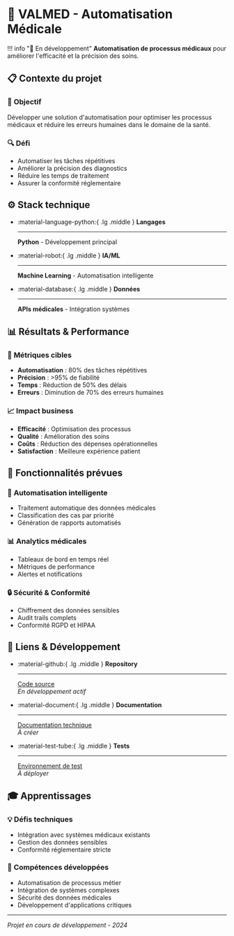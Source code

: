 # 🏥 VALMED - Automatisation Médicale

!!! info "🚧 En développement"
    **Automatisation de processus médicaux** pour améliorer l'efficacité et la précision des soins.

## 📋 Contexte du projet

### 🎯 **Objectif**
Développer une solution d'automatisation pour optimiser les processus médicaux et réduire les erreurs humaines dans le domaine de la santé.

### 🔍 **Défi**
- Automatiser les tâches répétitives
- Améliorer la précision des diagnostics
- Réduire les temps de traitement
- Assurer la conformité réglementaire

## ⚙️ Stack technique

<div class="grid cards" markdown>

-   :material-language-python:{ .lg .middle } **Langages**

    ---

    **Python** - Développement principal

-   :material-robot:{ .lg .middle } **IA/ML**

    ---

    **Machine Learning** - Automatisation intelligente

-   :material-database:{ .lg .middle } **Données**

    ---

    **APIs médicales** - Intégration systèmes

</div>

## 📊 Résultats & Performance

### 🎯 **Métriques cibles**
- **Automatisation** : 80% des tâches répétitives
- **Précision** : >95% de fiabilité
- **Temps** : Réduction de 50% des délais
- **Erreurs** : Diminution de 70% des erreurs humaines

### 📈 **Impact business**
- **Efficacité** : Optimisation des processus
- **Qualité** : Amélioration des soins
- **Coûts** : Réduction des dépenses opérationnelles
- **Satisfaction** : Meilleure expérience patient

## 🚀 Fonctionnalités prévues

### 🤖 **Automatisation intelligente**
- Traitement automatique des données médicales
- Classification des cas par priorité
- Génération de rapports automatisés

### 📊 **Analytics médicales**
- Tableaux de bord en temps réel
- Métriques de performance
- Alertes et notifications

### 🔒 **Sécurité & Conformité**
- Chiffrement des données sensibles
- Audit trails complets
- Conformité RGPD et HIPAA

## 🔗 Liens & Développement

<div class="grid cards" markdown>

-   :material-github:{ .lg .middle } **Repository**

    ---

    [Code source](https://github.com/LoickDIA/VALMED-AUTOMATISATION)  
    *En développement actif*

-   :material-document:{ .lg .middle } **Documentation**

    ---

    [Documentation technique](https://valmed-docs.readthedocs.io)  
    *À créer*

-   :material-test-tube:{ .lg .middle } **Tests**

    ---

    [Environnement de test](https://valmed-test.herokuapp.com)  
    *À déployer*

</div>

## 🎓 Apprentissages

### 💡 **Défis techniques**
- Intégration avec systèmes médicaux existants
- Gestion des données sensibles
- Conformité réglementaire stricte

### 🚀 **Compétences développées**
- Automatisation de processus métier
- Intégration de systèmes complexes
- Sécurité des données médicales
- Développement d'applications critiques

---

*Projet en cours de développement - 2024*
